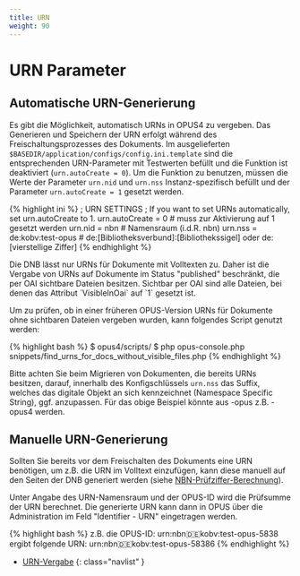 ```yaml
---
title: URN
weight: 90
---
```


# URN Parameter

## Automatische URN-Generierung

Es gibt die Möglichkeit, automatisch URNs in OPUS4 zu vergeben. Das Generieren und Speichern der URN erfolgt während des Freischaltungsprozesses des Dokuments.
Im ausgelieferten `$BASEDIR/application/configs/config.ini.template` sind die entsprechenden URN-Parameter mit Testwerten befüllt
und die Funktion ist deaktiviert (`urn.autoCreate = 0`). Um die Funktion zu benutzen, müssen die Werte der Parameter
`urn.nid` und `urn.nss` Instanz-spezifisch befüllt und der Parameter `urn.autoCreate = 1` gesetzt werden.

{% highlight ini %}
; URN SETTINGS
; If you want to set URNs automatically, set urn.autoCreate to 1.
urn.autoCreate = 0             # muss zur Aktivierung auf 1 gesetzt werden
urn.nid = nbn                  # Namensraum (i.d.R. nbn)
urn.nss = de:kobv:test-opus    # de:[Bibliotheksverbund]:[Bibliothekssigel] oder de:[vierstellige Ziffer]
{% endhighlight %}

<p class="warning" markdown="1">
Die DNB lässt nur URNs für Dokumente mit Volltexten zu. Daher ist die Vergabe von URNs auf Dokumente im Status
"published" beschränkt, die per OAI sichtbare Dateien besitzen. Sichtbar per OAI sind alle Dateien, bei denen das
Attribut `VisibleInOai` auf `1` gesetzt ist.
</p>

Um zu prüfen, ob in einer früheren OPUS-Version URNs für Dokumente ohne sichtbaren Dateien vergeben wurden, kann
folgendes Script genutzt werden:

{% highlight bash %}
$ opus4/scripts/
$ php opus-console.php snippets/find_urns_for_docs_without_visible_files.php
{% endhighlight %}

Bitte achten Sie beim Migrieren von Dokumenten, die bereits URNs besitzen, darauf, innerhalb des Konfigschlüssels
`urn.nss` das Suffix, welches das digitale Objekt an sich kennzeichnet (Namespace Specific String), ggf. anzupassen. Für
das obige Beispiel könnte aus -opus z.B. -opus4 werden.

## Manuelle URN-Generierung

Sollten Sie bereits vor dem Freischalten des Dokuments eine URN benötigen, um z.B. die URN im Volltext einzufügen, kann diese manuell auf den Seiten der DNB generiert werden (siehe [NBN-Prüfziffer-Berechnung][URN-Berechnung]).

Unter Angabe des URN-Namensraum und der OPUS-ID wird die Prüfsumme der URN berechnet. Die generierte URN kann dann in OPUS über die Administration im Feld "Identifier - URN" eingetragen werden.

{% highlight bash %}
z.B.
die OPUS-ID:  urn:nbn:de:kobv:test-opus-5838
ergibt folgende URN: urn:nbn:de:kobv:test-opus-58386
{% endhighlight %}


[URN-Berechnung]: http://nbn-resolving.de/nbnpruefziffer.php

* [URN-Vergabe](../introduction.html#urn-vergabe)
{: class="navlist" }
